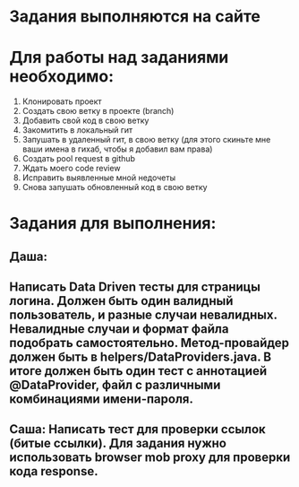 # Задания выполняются на сайте

# Для работы над заданиями необходимо:
  1. Клонировать проект
  2. Создать свою ветку в проекте (branch)
  3. Добавить свой код в свою ветку
  4. Закомитить в локальный гит
  5. Запушать в удаленный гит, в свою ветку (для этого скиньте мне ваши имена в гихаб, чтобы я добавил вам права)
  6. Создать pool request в github
  7. Ждать моего code review
  8. Исправить выявленные мной недочеты
  9. Снова запушать обновленный код в свою ветку

# Задания для выполнения:

  Даша:
  --------------------------------------------------------------------------------------------------------------------
  Написать Data Driven тесты для страницы логина. Должен быть один валидный пользователь, и разные случаи невалидных.
  Невалидные случаи и формат файла подобрать самостоятельно. Метод-провайдер должен быть в helpers/DataProviders.java.
  В итоге должен быть один тест с аннотацией @DataProvider, файл с различными комбинациями имени-пароля.
  --------------------------------------------------------------------------------------------------------------------
  Саша:
  Написать тест для проверки ссылок (битые ссылки). Для задания нужно использовать browser mob proxy для проверки 
  кода response.
  --------------------------------------------------------------------------------------------------------------------

